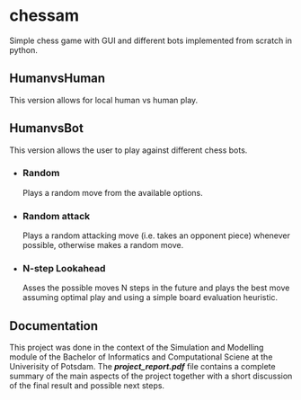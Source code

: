 # chessam
Simple chess game with GUI and different bots implemented from scratch in python.

## HumanvsHuman
This version allows for local human vs human play.

## HumanvsBot
This version allows the user to play against different chess bots.

- ### Random 
    Plays a random move from the available options.
- ### Random attack
    Plays a random attacking move (i.e. takes an opponent piece) whenever possible, otherwise makes a random move.
- ### N-step Lookahead
    Asses the possible moves N steps in the future and plays the best move assuming optimal play and using a simple board evaluation heuristic.

## Documentation
This project was done in the context of the Simulation and Modelling module of the Bachelor of Informatics and Computational Sciene at the Univerisity of Potsdam.
The ***project_report.pdf*** file contains a complete summary of the main aspects of the project together with a short discussion of the final result and possible next steps.
